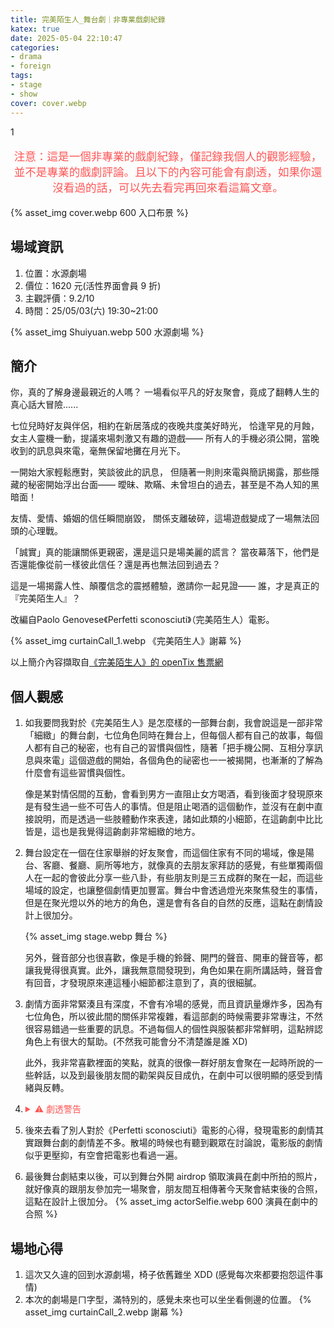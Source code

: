 ```yaml
---
title: 完美陌生人_舞台劇｜非專業戲劇紀錄
katex: true
date: 2025-05-04 22:10:47
categories:
- drama
- foreign   
tags:
- stage
- show
cover: cover.webp
---
```

1
<p style="font-size:1.1rem;color:#f55;text-align:center">
注意：這是一個非專業的戲劇紀錄，僅記錄我個人的觀影經驗，並不是專業的戲劇評論。且以下的內容可能會有劇透，如果你還沒看過的話，可以先去看完再回來看這篇文章。</p>

{% asset_img cover.webp 600 入口布景 %}

## 場域資訊

1. 位置：水源劇場
2. 價位：1620 元(活性界面會員 9 折)
3. 主觀評價：9.2/10
4. 時間：25/05/03(六) 19:30~21:00

{% asset_img Shuiyuan.webp 500 水源劇場 %}

## 簡介

你，真的了解身邊最親近的人嗎？
一場看似平凡的好友聚會，竟成了翻轉人生的真心話大冒險......

七位兒時好友與伴侶，相約在新居落成的夜晚共度美好時光，
恰逢罕見的月蝕，女主人靈機一動，提議來場刺激又有趣的遊戲——
所有人的手機必須公開，當晚收到的訊息與來電，毫無保留地攤在月光下。

一開始大家輕鬆應對，笑談彼此的訊息，
但隨著一則則來電與簡訊揭露，那些隱藏的秘密開始浮出台面——
曖昧、欺瞞、未曾坦白的過去，甚至是不為人知的黑暗面！

友情、愛情、婚姻的信任瞬間崩毀，
關係支離破碎，這場遊戲變成了一場無法回頭的心理戰。

「誠實」真的能讓關係更親密，還是這只是場美麗的謊言？ 
當夜幕落下，他們是否還能像從前一樣彼此信任？還是再也無法回到過去？

這是一場揭露人性、顛覆信念的震撼體驗，邀請你一起見證——
誰，才是真正的『完美陌生人』？

改編自Paolo Genovese《Perfetti sconosciuti》（完美陌生人）電影。

 {% asset_img curtainCall_1.webp 《完美陌生人》謝幕 %}

以上簡介內容擷取自[《完美陌生人》的 openTix 售票網](https://www.opentix.life/event/1891697465121411073?srsltid=AfmBOop0vP0k3cVIgo3uIvMH-Vl1VqLAvBm3GUKdORMh2Y-89wUaz9Jq)

## 個人觀感

1. 如我要問我對於《完美陌生人》是怎麼樣的一部舞台劇，我會說這是一部非常「細緻」的舞台劇，七位角色同時在舞台上，但每個人都有自己的故事，每個人都有自己的秘密，也有自己的習慣與個性，隨著「把手機公開、互相分享訊息與來電」這個遊戲的開始，各個角色的祕密也一一被揭開，也漸漸的了解為什麼會有這些習慣與個性。

    像是某對情侶間的互動，會看到男方一直阻止女方喝酒，看到後面才發現原來是有發生過一些不可告人的事情。但是阻止喝酒的這個動作，並沒有在劇中直接說明，而是透過一些肢體動作來表達，諸如此類的小細節，在這齣劇中比比皆是，這也是我覺得這齣劇非常細緻的地方。

2. 舞台設定在一個在住家舉辦的好友聚會，而這個住家有不同的場域，像是陽台、客廳、餐廳、廁所等地方，就像真的去朋友家拜訪的感覺，有些單獨兩個人在一起的會彼此分享一些八卦，有些朋友則是三五成群的聚在一起，而這些場域的設定，也讓整個劇情更加豐富。舞台中會透過燈光來聚焦發生的事情，但是在聚光燈以外的地方的角色，還是會有各自的自然的反應，這點在劇情設計上很加分。

    {% asset_img stage.webp 舞台 %}

    另外，聲音部分也很喜歡，像是手機的鈴聲、開門的聲音、開車的聲音等，都讓我覺得很真實。此外，讓我無意間發現到，角色如果在廁所講話時，聲音會有回音，才發現原來連這種小細節都注意到了，真的很細膩。

3. 劇情方面非常緊湊且有深度，不會有冷場的感覺，而且資訊量爆炸多，因為有七位角色，所以彼此間的關係非常複雜，看這部劇的時候需要非常專注，不然很容易錯過一些重要的訊息。不過每個人的個性與服裝都非常鮮明，這點辨認角色上有很大的幫助。(不然我可能會分不清楚誰是誰 XD)

   此外，我非常喜歡裡面的笑點，就真的很像一群好朋友會聚在一起時所說的一些幹話，以及到最後朋友間的勸架與反目成仇，在劇中可以很明顯的感受到情緒與反轉。

4. <details>
    <summary style="color:#f55;cursor:pointer">⚠️ 劇透警告</summary>
    <p>最後結局的地方，反轉成「沒有玩這個手機公開的遊戲」會怎樣？最後大家度過了一個美好的夜晚，彼此還是朋友，沒有人受傷，大家也藏著自己的秘密，繼續過著「完美」的生活與關係。所謂「完美」只是關係中維持的脆弱假象。而「陌生人」反而是親近的伴侶與朋友。

    在主角說明拒絕玩這個遊戲的原因時，說了一句話：
    > 因為我們的關係是脆弱的，每個人都是。有的人更加脆弱。

    我很喜歡這句話，在真實的關係中，或許沒有像劇中這麼誇張，但是否也像這齣劇一樣，我們選擇保有彼此的秘密，就只是為了避免傷害脆弱的彼此，繼續當「表面和諧的朋友」。

 </p>
    </details>

5. 後來去看了別人對於《Perfetti sconosciuti》電影的心得，發現電影的劇情其實跟舞台劇的劇情差不多。散場的時候也有聽到觀眾在討論說，電影版的劇情似乎更壓抑，有空會把電影也看過一遍。

6. 最後舞台劇結束以後，可以到舞台外開 airdrop 領取演員在劇中所拍的照片，就好像真的跟朋友參加完一場聚會，朋友間互相傳著今天聚會結束後的合照，這點在設計上很加分。
    {% asset_img actorSelfie.webp 600 演員在劇中的合照 %}

## 場地心得

1. 這次又久違的回到水源劇場，椅子依舊難坐 XDD (感覺每次來都要抱怨這件事情)
2. 本次的劇場是ㄇ字型，滿特別的，感覺未來也可以坐坐看側邊的位置。
     {% asset_img curtainCall_2.webp 謝幕 %}